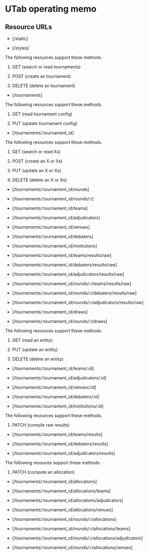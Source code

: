 # UTab operating memo

## Resource URLs

* [/static]

* [/styles]

The following resources support these methods.

1. GET (search or read tournaments)

1. POST (create an tournament)

1. DELETE (delete an tournament)

* [/tournaments]

The following resources support these methods.

1. GET (read tournament config)

1. PUT (update tournament config)

* [/tournaments/:tournament_id]

The following resources support these methods.

1. GET (search or read Xs)

1. POST (create an X or Xs)

1. PUT (update an X or Xs)

1. DELETE (delete an X or Xs)

* [/tournaments/:tournament_id/rounds]

* [/tournaments/:tournament_id/rounds/:r]

* [/tournaments/:tournament_id/teams]

* [/tournaments/:tournament_id/adjudicators]

* [/tournaments/:tournament_id/venues]

* [/tournaments/:tournament_id/debaters]

* [/tournaments/:tournament_id/institutions]

* [/tournaments/:tournament_id/teams/results/raw]

* [/tournaments/:tournament_id/debaters/results/raw]

* [/tournaments/:tournament_id/adjudicators/results/raw]

* [/tournaments/:tournament_id/rounds/:r/teams/results/raw]

* [/tournaments/:tournament_id/rounds/:r/debaters/results/raw]

* [/tournaments/:tournament_id/rounds/:r/adjudicators/results/raw]

* [/tournaments/:tournament_id/draws]

* [/tournaments/:tournament_id/rounds/:r/draws]


The following resources support these methods.

1. GET (read an entity)

1. PUT (update an entity)

1. DELETE (delete an entity)

* [/tournaments/:tournament_id/teams/:id]

* [/tournaments/:tournament_id/adjudicators/:id]

* [/tournaments/:tournament_id/venues/:id]

* [/tournaments/:tournament_id/debaters/:id]

* [/tournaments/:tournament_id/institutions/:id]


The following resources support these methods.

1. PATCH (compile raw results)

* [/tournaments/:tournament_id/teams/results]

* [/tournaments/:tournament_id/debaters/results]

* [/tournaments/:tournament_id/adjudicators/results]


The following resouces support these methods.

1. PATCH (compute an allocation)

* [/tournaments/:tournament_id/allocations]

* [/tournaments/:tournament_id/allocations/teams]

* [/tournaments/:tournament_id/allocations/adjudicators]

* [/tournaments/:tournament_id/allocations/venues]

* [/tournaments/:tournament_id/rounds/:r/allocations]

* [/tournaments/:tournament_id/rounds/:r/allocations/teams]

* [/tournaments/:tournament_id/rounds/:r/allocations/adjudicators]

* [/tournaments/:tournament_id/rounds/:r/allocations/venues]
